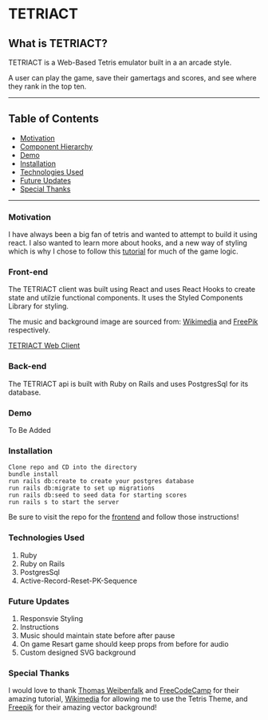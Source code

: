 # TETRIACT

## What is TETRIACT?
TETRIACT is a Web-Based Tetris emulator built in a an arcade style.

A user can play the game, save their gamertags and scores, and see where they rank in the top ten.

***

## Table of Contents
- [Motivation](#motivation)
- [Component Hierarchy](#component-hierarchy)
- [Demo](#demo)
- [Installation](#installation)
- [Technologies Used](#technologies-used)
- [Future Updates](#future-updates)
- [Special Thanks](#special-thanks)

---

### Motivation
I have always been a big fan of tetris and wanted to attempt to build it using react.  I also wanted to learn more about hooks, and a new way of styling which is why I chose to follow this [tutorial](https://www.youtube.com/watch?v=ZGOaCxX8HIU&t=322s&ab_channel=freeCodeCamp.org) for much of the game logic.

### Front-end

The TETRIACT client was built using React and uses React Hooks to create state and utilzie functional components. It uses the Styled Components Library for styling.

The music and background image are sourced from:
[Wikimedia](https://commons.wikimedia.org/wiki/File:Tetris_theme.ogg) and [FreePik](https://www.freepik.com/vectors/background) respectively.

[TETRIACT Web Client](https://github.com/kmarks2013/tetriact-web-client)

### Back-end

The TETRIACT api is built with Ruby on Rails and uses PostgresSql for its database.

### Demo
To Be Added

### Installation

    Clone repo and CD into the directory
    bundle install
    run rails db:create to create your postgres database
    run rails db:migrate to set up migrations
    run rails db:seed to seed data for starting scores
    run rails s to start the server

Be sure to visit the repo for the [frontend](https://github.com/kmarks2013/tetriact-web-client) and follow those instructions!

### Technologies Used

1. Ruby
2. Ruby on Rails
3. PostgresSql
4. Active-Record-Reset-PK-Sequence

### Future Updates

1. Responsvie Styling
2. Instructions
3. Music should maintain state before after pause
4. On game Resart game should keep props from before for audio
5. Custom designed SVG background

### Special Thanks
I would love to thank [Thomas Weibenfalk](weibenfalk.com) and [FreeCodeCamp](https://www.freecodecamp.org/news/react-hooks-tetris-game/) for their amazing tutorial, [Wikimedia](https://commons.wikimedia.org/wiki/File:Tetris_theme.ogg) for allowing me to use the Tetris Theme, and [Freepik](https://www.freepik.com/vectors/background") for their amazing vector background!
